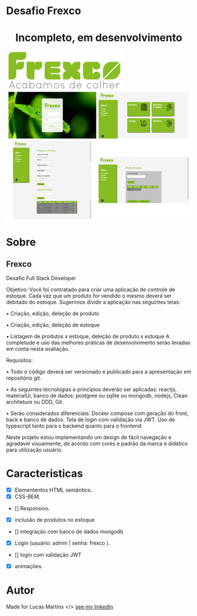 # Desafio Frexco 
<h1 align="center">Incompleto,  em desenvolvimento</h1>

<img src="./img/logofrexco.png" alt="logo frexco">

<img src="./img/DesafioFrexco.png" alt="paginas da aplicacao" align="center">

# Sobre
<h2>Frexco</h2>
<p>
    Desafio Full Stack Developer

Objetivo: Você foi contratado para criar uma aplicação de controle de estoque. Cada vez que um produto for vendido o mesmo deverá ser debitado do estoque. Sugerimos dividir a aplicação nas seguintes telas:

• Criação, edição, deleção de produto

• Criação, edição, deleção de estoque

• Listagem de produtos x estoque, deleção de produto x estoque A completude e uso das melhores práticas de desenvolvimento serão levadas em conta nesta avaliação.

Requisitos:

• Todo o código deverá ser versionado e publicado para a apresentação em repositório git.

• As seguintes tecnologias e princípios deverão ser aplicadas: reactjs, materialUi, banco de dados: postgree ou sqlite ou mongodb, nodejs, Clean architeture ou DDD, Git.

• Serão considerados diferenciais: Docker compose com geração do front, back e banco de dados. Tela de login com validação via JWT. Uso de typescript tanto para o backend quanto para o frontend.   
    
</p>

<p> 
    Neste projeto estou implementando um design de fácil navegação e agradavel visualmente, de acordo com cores e padrão da marca e didático para utilização usuário.
</p>

# Caracteristicas

- [x] Elemententos HTML semântico.
- [x] CSS-BEM.
- [] Responsivo. 
- [x] inclusão de produtos no estoque
- [] integração com banco de dados mongodb 
- [x] Login (usuário: admin | senha: frexco ).
- [] login com validação JWT
- [x] animações.

# Autor
Made for Lucas Martins </> [see my linkedIn](www.linkedin.com/in/lucas-martins-desenvolvedor)
